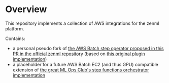 # Overview

This repository implements a collection of AWS integrations for the zenml
platform.

Contains:

- a personal pseudo fork of [the AWS Batch step operator proposed in this PR in the official zenml repository](https://github.com/zenml-io/zenml/pull/3954) (based on [this original plugin implementation](https://github.com/zenml-io/zenml-plugins/blob/41f9f9bc91e4fa25cf90068bc2db8a8a721b5986/step_operator_batch/step_operator/aws_batch_step_operator.py#L47))
- a placeholder for a future AWS Batch EC2 (and thus GPU) compatible extension of [the great ML Ops Club's step functions orchestrator implementation](https://github.com/mlops-club/zenml-aws-stepfunctions-orchestrator/blob/a9179570d03d44b674031699ac9bbe943bc25fa8/sfn-orchestrator/src/sfn_orchestrator/sfn_orchestrator.py#L175)